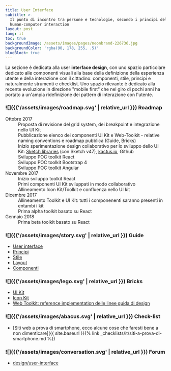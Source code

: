 ```yaml
---
title: User Interface
subtitle: >-
  Il punto di incontro tra persone e tecnologie, secondo i principi della
  human-computer interaction
layout: post
lang: it
toc: true
backgroundImage: /assets/images/pages/neonbrand-226736.jpg
backgroundColor: 'rgba(90, 178, 255, .5)'
blueBlock: true
---
```


La sezione è dedicata alla user **interface design**, con uno spazio particolare dedicato alle componenti visuali alla base della definizione della esperienza utente e della interazione con il cittadino: componenti, stile, principi e naturalmente strumenti e checklist. Uno spazio rilevante è dedicato alla recente evoluzione in direzione "mobile first" che nel giro di pochi anni ha portato a un'ampia ridefinizione dei pattern di interazione con l'utente.

### ![]({{'/assets/images/roadmap.svg' | relative_url }}) <a name="roadmap"></a>Roadmap

<dl class="Roadmap">
  <dt>Ottobre 2017</dt>
  <dd>Proposta di revisione del grid system, dei breakpoint e integrazione nello UI Kit</dd>
  <dd>Pubblicazione elenco dei componenti UI Kit  e Web-Toolkit - relative naming conventions e roadmap pubblica (Guide, Bricks)</dd>
  <dd>Inizio sperimentazione design collaborativo per lo sviluppo dello UI Kit: <a href="https://www.sketchapp.com/docs/libraries/">Sketch libraries</a> (con Sketch v47), <a href="https://kactus.io">kactus.io</a>, Github</dd>
  <dd>Sviluppo POC toolkit React</dd>
  <dd>Sviluppo POC toolkit Bootstrap 4</dd>
  <dd>Sviluppo POC toolkit Angular</dd>
  <dt>Novembre 2017</dt>
  <dd>Inizio sviluppo toolkit React</dd>
  <dd>Primi componenti UI Kit sviluppati in modo collaborativo</dd>
  <dd>Allineamento Icon Kit/Toolkit e confluenza nello UI kit</dd>
  <dt>Dicembre 2017</dt>
  <dd>Allineamento Toolkit e UI Kit: tutti i componenenti saranno presenti in entambi i kit</dd>
  <dd>Prima alpha toolkit basato su React</dd>
  <dt>Gennaio 2018</dt>
  <dd>Prima beta toolkit basato su React</dd>
</dl>



### ![]({{'/assets/images/story.svg' | relative_url }}) Guide

- [User interface](https://design-italia.readthedocs.io/it/stable/doc/user-interface.html)
- [Principi](https://design-italia.readthedocs.io/it/stable/doc/user-interface/principi.html)
- [Stile](https://design-italia.readthedocs.io/it/stable/doc/user-interface/stile.html)
- [Layout](https://design-italia.readthedocs.io/it/stable/doc/user-interface/layout.html)
- [Componenti](https://design-italia.readthedocs.io/it/stable/doc/user-interface/componenti.html)

### ![]({{'/assets/images/lego.svg' | relative_url }}) Bricks

- [UI Kit](https://www.behance.net/gallery/53244611/UI-Kit-designers-italia)
- [Icon Kit](https://www.behance.net/gallery/53282333/Italia-icon-kit)
- [Web Toolkit: reference implementation delle linee guida di design](https://italia.github.io/design-web-toolkit/)

### ![]({{'/assets/images/abacus.svg' | relative_url }}) Check-list

- [Siti web a prova di smartphone, ecco alcune cose che faresti bene a non dimenticare]({{ site.baseurl }}{% link _checklists/it/siti-a-prova-di-smartphone.md %})

### ![]({{'/assets/images/conversation.svg' | relative_url }}) Forum

- [design/user-interface](https://forum.italia.it/c/design/user-interface)
